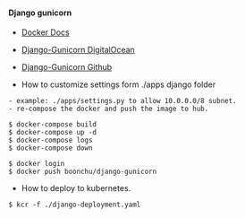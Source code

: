 #### Django gunicorn

- [Docker Docs](https://docs.docker.com/compose/django/#define-the-project-components)
- [Django-Gunicorn DigitalOcean](https://tinyurl.com/okt2hba)
- [Django-Gunicorn Github](https://github.com/uranusjr/django-gunicorn)


- How to customize settings form ./apps django folder
```
- example: ./apps/settings.py to allow 10.0.0.0/8 subnet.
- re-compose the docker and push the image to hub.

$ docker-compose build
$ docker-compose up -d
$ docker-compose logs
$ docker-compose down

$ docker login
$ docker push boonchu/django-gunicorn
```

- How to deploy to kubernetes.
```
$ kcr -f ./django-deployment.yaml
```
